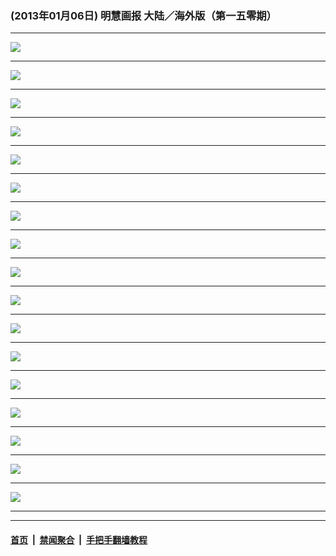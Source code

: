 ### (2013年01月06日) 明慧画报 大陆／海外版（第一五零期） 

---

<img src="http://qikan.minghui.org/mhqkpage/qikanimage/2013/01/06/mhhb-150-china-read-online1.png"/><hr/>
<img src="http://qikan.minghui.org/mhqkpage/qikanimage/2013/01/06/mhhb-150-china-read-online2.png"/><hr/>
<img src="http://qikan.minghui.org/mhqkpage/qikanimage/2013/01/06/mhhb-150-china-read-online3.png"/><hr/>
<img src="http://qikan.minghui.org/mhqkpage/qikanimage/2013/01/06/mhhb-150-china-read-online4.png"/><hr/>
<img src="http://qikan.minghui.org/mhqkpage/qikanimage/2013/01/06/mhhb-150-china-read-online5.png"/><hr/>
<img src="http://qikan.minghui.org/mhqkpage/qikanimage/2013/01/06/mhhb-150-china-read-online6.png"/><hr/>
<img src="http://qikan.minghui.org/mhqkpage/qikanimage/2013/01/06/mhhb-150-china-read-online7.png"/><hr/>
<img src="http://qikan.minghui.org/mhqkpage/qikanimage/2013/01/06/mhhb-150-china-read-online8.png"/><hr/>
<img src="http://qikan.minghui.org/mhqkpage/qikanimage/2013/01/06/mhhb-150-china-read-online9.png"/><hr/>
<img src="http://qikan.minghui.org/mhqkpage/qikanimage/2013/01/06/mhhb-150-china-read-online10.png"/><hr/>
<img src="http://qikan.minghui.org/mhqkpage/qikanimage/2013/01/06/mhhb-150-china-read-online11.png"/><hr/>
<img src="http://qikan.minghui.org/mhqkpage/qikanimage/2013/01/06/mhhb-150-china-read-online12.png"/><hr/>
<img src="http://qikan.minghui.org/mhqkpage/qikanimage/2013/01/06/mhhb-150-china-read-online13.png"/><hr/>
<img src="http://qikan.minghui.org/mhqkpage/qikanimage/2013/01/06/mhhb-150-china-read-online14.png"/><hr/>
<img src="http://qikan.minghui.org/mhqkpage/qikanimage/2013/01/06/mhhb-150-china-read-online15.png"/><hr/>
<img src="http://qikan.minghui.org/mhqkpage/qikanimage/2013/01/06/mhhb-150-china-read-online16.png"/><hr/>
<img src="http://qikan.minghui.org/mhqkpage/qikanimage/2013/01/06/mhhb-150-china-read-online17.png"/><hr/>


---

#### [首页](../../../..) &nbsp;|&nbsp; [禁闻聚合](https://github.com/gfw-breaker/banned-news) &nbsp;|&nbsp; [手把手翻墙教程](https://github.com/gfw-breaker/guides) 